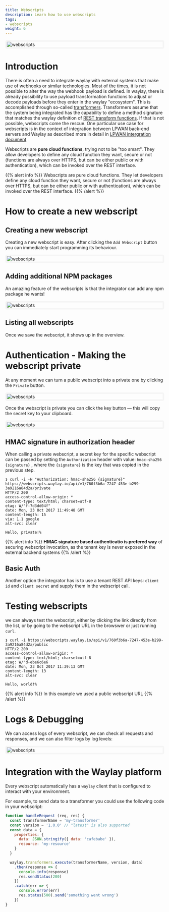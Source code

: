 ```yaml
---
title: Webscripts
description: Learn how to use webscripts
tags:
- webscripts
weight: 6
---
```


<style>
  img {
    border: solid #F5F5F5 5px;
    border-radius: 5px;
    margin: 0 auto;
    display: block;
  }
</style>

![webscripts](/features/webscripts/webscripts_main.png)

# Introduction
There is often a need to integrate waylay with external systems that make use of webhooks or similar technologies. Most of the times, it is not possible to alter the way the webhook payload is defined. In waylay, there is already possibility to use payload transformation functions to adjust or decode payloads before they enter in the waylay "ecosystem". This is accomplished through so-called [transformers](/features/transformers). Transformers assume that the system being integrated has the capability to define a method signature that matches the waylay definition of [REST transform functions](/api/rest/#execute-a-specific-transformer-version). If that is not possible, webscripts come the rescue. One particular use case for webscripts is in the context of integration between LPWAN back-end servers and Waylay as described more in detail in [LPWAN intergration document](/features/lpwan)

Webscripts are **pure cloud functions**, trying not to be "too smart". They allow developers to define any cloud function they want, secure or not (functions are always over HTTPS, but can be either public or with authentication), which can be invoked over the REST interface.

{{% alert info %}}
Webscripts are pure cloud functions. They let developers define any cloud function they want, secure or not (functions are always over HTTPS, but can be either public or with authentication), which can be invoked over the REST interface.
{{% /alert %}}

# How to create a new webscript

## Creating a new webscript
Creating a new webscript is easy. After clicking the `Add Webscript` button you can immediately start programming its behaviour.

![webscripts](/features/webscripts/edit_1.png)

## Adding additional NPM packages

An amazing feature of the webscripts is that the integrator can add any npm package he wants!

![webscripts](/features/webscripts/packages.png)

## Listing all webscripts

Once we save the webscript, it shows up in the overview.


# Authentication - Making the webscript private
At any moment we can turn a public webscript into a private one by clicking the `Private` button.

![webscripts](/features/webscripts/private.png)

Once the webscript is private you can click the key button — this will copy the secret key to your clipboard.

![webscripts](/features/webscripts/private_1.png)

## HMAC signature in authorization header

When calling a private webscript, a secret key for the specific webscript can be passed by setting the `Authorization` header with value: `hmac-sha256 {signature}` , where the `{signature}` is the key that was copied in the previous step.

```curl
❯ curl -i -H "Authorization: hmac-sha256 {signature}" https://webscripts.waylay.io/api/v1/760f3b6a-7247-453e-b299-3a9216a84d2a/private
HTTP/2 200
access-control-allow-origin: *
content-type: text/html; charset=utf-8
etag: W/"f-7d3dd04f"
date: Mon, 23 Oct 2017 11:49:48 GMT
content-length: 15
via: 1.1 google
alt-svc: clear

Hello, private!%
```

{{% alert info %}}
**HMAC signature based authenticatio is prefered way** of securing webscript invocation, as the tenant key is never exposed in the external backend systems
{{% /alert %}}

## Basic Auth
Another option the integrator has is to use a tenant REST API keys: `client id` and `client secret` and supply them in the webscript call.


# Testing webscripts

we can always test the webscript, either by clicking the link directly from the list, or by going to the webscript URL in the browswer or just running `curl`.

```curl
❯ curl -i https://webscripts.waylay.io/api/v1/760f3b6a-7247-453e-b299-3a9216a84d2a/public
HTTP/2 200
access-control-allow-origin: *
content-type: text/html; charset=utf-8
etag: W/"d-ebe6c6e6
date: Mon, 23 Oct 2017 11:39:13 GMT
content-length: 13
alt-svc: clear

Hello, world!%
```

{{% alert info %}}
In this example we used a public webscript URL
{{% /alert %}}


# Logs & Debugging
We can access logs of every webscript, we can check all requests and responses, and we can also filter logs by log levels:

![webscripts](/features/webscripts/logs_1.png)

# Integration with the Waylay platform

Every webscript automatically has a `waylay` client that is configured to interact with your environment.

For example, to send data to a transformer you could use the following code in your webscript:

```javascript
function handleRequest (req, res) {
  const transformerName = 'my-transformer'
  const version = '1.0.0' // "latest" is also supported
  const data = {
    properties: {
      data: JSON.stringify({ data: 'cafebabe' }),
      resource: 'my-resource'
    }
  }

  waylay.transformers.execute(transformerName, version, data)
    .then(response => {
      console.info(response)
      res.sendStatus(200)
    })
    .catch(err => {
      console.error(err)
      res.status(500).send('something went wrong')
    })
}
```
